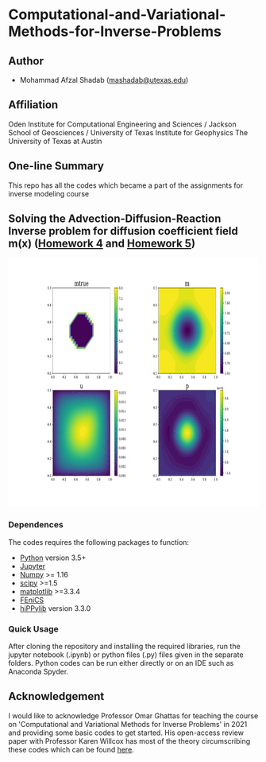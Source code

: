 # Computational-and-Variational-Methods-for-Inverse-Problems
## Author
- Mohammad Afzal Shadab (mashadab@utexas.edu)

## Affiliation
Oden Institute for Computational Engineering and Sciences / Jackson School of Geosciences / University of Texas Institute for Geophysics
The University of Texas at Austin

## One-line Summary
This repo has all the codes which became a part of the assignments for inverse modeling course


## Solving the Advection-Diffusion-Reaction Inverse problem for diffusion coefficient field m(**x**) ([Homework 4](https://github.com/mashadab/Computational-and-Variational-Methods-for-Inverse-Problems/blob/main/HW4-Hessian-action/Provided/HW4_afzal.pdf) and [Homework 5](https://github.com/mashadab/Computational-and-Variational-Methods-for-Inverse-Problems/blob/main/HW5-transient-NewtonCG/HW5_afzal_final.pdf))
<p align="center">
<img src="./HW4-Hessian-action/Provided/Results/2_1part_a-1.png" height="500">                                            
</p>


### Dependences

The codes requires the following packages to function:
- [Python](https://www.python.org/) version 3.5+
- [Jupyter](https://jupyter.org/)
- [Numpy](http://www.numpy.org/) >= 1.16
- [scipy](https://www.scipy.org/) >=1.5
- [matplotlib](https://matplotlib.org/) >=3.3.4
- [FEniCS](https://fenicsproject.org/download/)
- [hiPPylib](https://hippylib.github.io/#latest-release) version 3.3.0


### Quick Usage
After cloning the repository and installing the required libraries, run the jupyter notebook (.ipynb) or python files (.py) files given in the separate folders. Python codes can be run either directly or on an IDE such as Anaconda Spyder.


## Acknowledgement
I would like to acknowledge Professor Omar Ghattas for teaching the course on 'Computational and Variational Methods for Inverse Problems' in 2021 and providing some basic codes to get started. His open-access review paper with Professor Karen Willcox has most of the theory circumscribing these codes which can be found [here](https://www.cambridge.org/core/services/aop-cambridge-core/content/view/C072A4B417F8C3873ED75C1D63BBB31D/S0962492921000064a.pdf/learning-physics-based-models-from-data-perspectives-from-inverse-problems-and-model-reduction.pdf).
